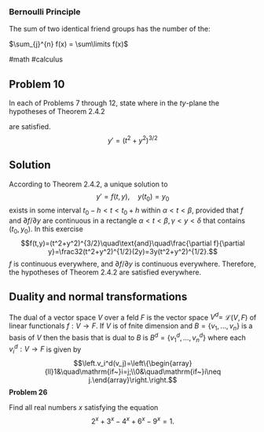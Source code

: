 ### Bernoulli Principle
The sum of two identical friend groups has the number of the:

$\sum_{j}^{n} f(x) = \sum\limits f(x)$    

#math #calculus

## $\textbf{Problem 10}$

In each of Problems 7 through 12, state where in the $ty$-plane the hypotheses of Theorem 2.4.2

are satisfied.
$$y'=(t^2+y^2)^{3/2}$$
## $\mathbf{Solution}$

According to Theorem 2.4.2, a unique solution to
$$y'=f(t,y),\quad y(t_0)=y_0$$
exists in some interval $t_0-h<t<t_0+h$ within $\alpha<t<\beta$, provided that $f$ and $\partial f/\partial y$ are
continuous in a rectangle $\alpha<t<\beta,\gamma<y<\delta$ that contains $(t_0,y_0).$ In this exercise
$$f(t,y)=(t^2+y^2)^{3/2}\quad\text{and}\quad\frac{\partial f}{\partial y}=\frac32(t^2+y^2)^{1/2}(2y)=3y(t^2+y^2)^{1/2}.$$
$f$ is continuous everywhere, and $\partial f/\partial y$ is continuous everywhere. Therefore, the hypotheses of
Theorem 2.4.2 are satisfied everywhere.

## Duality and normal transformations

The dual of a vector space $V$ over a feld $F$ is the vector space $V^d=$ $\mathcal{L}(V,F)$ of linear functionals $f:V\to F.$ If $V$ is of fnite dimension and $B=\{v_1,\ldots,v_n\}$ is a basis of $V$ then the basis that is dual to $B$ is $B^d=\{v_1^d,\ldots,v_n^d\}$ where each $v_i^d:V\to F$ is given by
$$\left.v_i^d(v_j)=\left\{\begin{array}{ll}1&\quad\mathrm{if~}i=j;\\0&\quad\mathrm{if~}i\neq j.\end{array}\right.\right.$$
$\textbf{Problem 26}$

Find all real numbers $x$ satisfying the equation
$$2^x+3^x-4^x+6^x-9^x=1.$$
